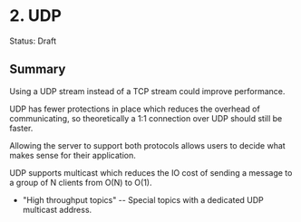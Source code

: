 # 2. UDP

Status: Draft

## Summary

Using a UDP stream instead of a TCP stream could improve performance.

UDP has fewer protections in place which reduces the overhead of communicating, so theoretically a 1:1 connection over UDP should still be faster.

Allowing the server to support both protocols allows users to decide what makes sense for their application. 

UDP supports multicast which reduces the IO cost of sending a message to a group of N clients from O(N) to O(1).
- "High throughput topics" -- Special topics with a dedicated UDP multicast address.

